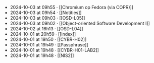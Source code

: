 - 2024-10-03 at 09h55 · [[Chromium op Fedora (via COPR)]]
- 2024-10-03 at 09h54 · [[Notities]]
- 2024-10-03 at 09h03 · [[OSD-L05]]
- 2024-10-03 at 09h02 · [[Object-oriented Software Development I]]
- 2024-10-02 at 16h13 · [[OSD-L04]]
- 2024-10-01 at 20h59 · [[index]]
- 2024-10-01 at 19h50 · [[CYBR-H02]]
- 2024-10-01 at 19h49 · [[Passphrase]]
- 2024-10-01 at 19h48 · [[CYBR-H01-LAB2]]
- 2024-10-01 at 19h48 · [[NIS2]]
